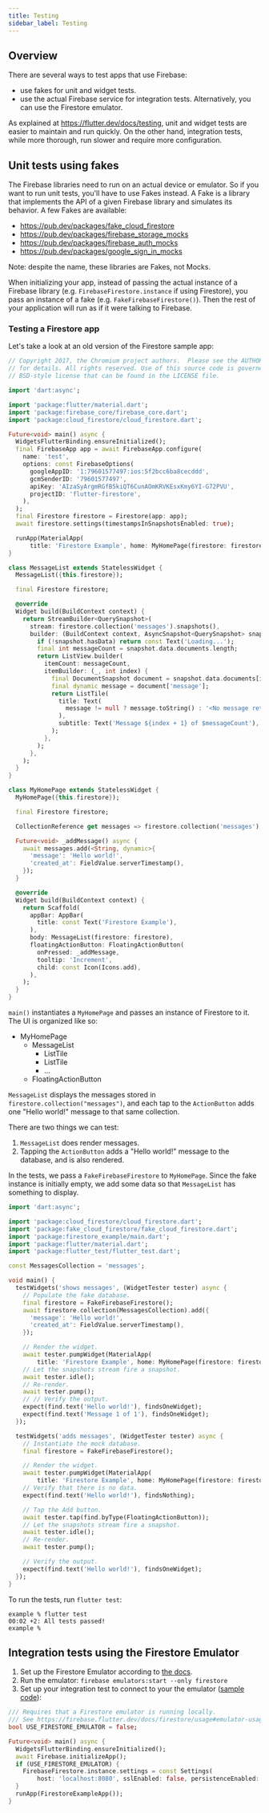 ```yaml
---
title: Testing
sidebar_label: Testing
---
```


## Overview

There are several ways to test apps that use Firebase:

- use fakes for unit and widget tests.
- use the actual Firebase service for integration tests. Alternatively, you can use the Firestore emulator.

As explained at https://flutter.dev/docs/testing, unit and widget tests are easier to maintain and run quickly. On the other hand, integration tests, while more thorough, run slower and require more configuration.

## Unit tests using fakes

The Firebase libraries need to run on an actual device or emulator. So if you want to run unit tests, you'll have to use Fakes instead. A Fake is a library that implements the API of a given Firebase library and simulates its behavior. A few Fakes are available:

- https://pub.dev/packages/fake_cloud_firestore
- https://pub.dev/packages/firebase_storage_mocks
- https://pub.dev/packages/firebase_auth_mocks
- https://pub.dev/packages/google_sign_in_mocks

Note: despite the name, these libraries are Fakes, not Mocks.

When initializing your app, instead of passing the actual instance of a Firebase library (e.g. `FirebaseFirestore.instance` if using Firestore), you pass an instance of a fake (e.g. `FakeFirebaseFirestore()`). Then the rest of your application will run as if it were talking to Firebase.

### Testing a Firestore app

Let's take a look at an old version of the Firestore sample app:

```dart
// Copyright 2017, the Chromium project authors.  Please see the AUTHORS file
// for details. All rights reserved. Use of this source code is governed by a
// BSD-style license that can be found in the LICENSE file.

import 'dart:async';

import 'package:flutter/material.dart';
import 'package:firebase_core/firebase_core.dart';
import 'package:cloud_firestore/cloud_firestore.dart';

Future<void> main() async {
  WidgetsFlutterBinding.ensureInitialized();
  final FirebaseApp app = await FirebaseApp.configure(
    name: 'test',
    options: const FirebaseOptions(
      googleAppID: '1:79601577497:ios:5f2bcc6ba8cecddd',
      gcmSenderID: '79601577497',
      apiKey: 'AIzaSyArgmRGfB5kiQT6CunAOmKRVKEsxKmy6YI-G72PVU',
      projectID: 'flutter-firestore',
    ),
  );
  final Firestore firestore = Firestore(app: app);
  await firestore.settings(timestampsInSnapshotsEnabled: true);

  runApp(MaterialApp(
      title: 'Firestore Example', home: MyHomePage(firestore: firestore)));
}

class MessageList extends StatelessWidget {
  MessageList({this.firestore});

  final Firestore firestore;

  @override
  Widget build(BuildContext context) {
    return StreamBuilder<QuerySnapshot>(
      stream: firestore.collection('messages').snapshots(),
      builder: (BuildContext context, AsyncSnapshot<QuerySnapshot> snapshot) {
        if (!snapshot.hasData) return const Text('Loading...');
        final int messageCount = snapshot.data.documents.length;
        return ListView.builder(
          itemCount: messageCount,
          itemBuilder: (_, int index) {
            final DocumentSnapshot document = snapshot.data.documents[index];
            final dynamic message = document['message'];
            return ListTile(
              title: Text(
                message != null ? message.toString() : '<No message retrieved>',
              ),
              subtitle: Text('Message ${index + 1} of $messageCount'),
            );
          },
        );
      },
    );
  }
}

class MyHomePage extends StatelessWidget {
  MyHomePage({this.firestore});

  final Firestore firestore;

  CollectionReference get messages => firestore.collection('messages');

  Future<void> _addMessage() async {
    await messages.add(<String, dynamic>{
      'message': 'Hello world!',
      'created_at': FieldValue.serverTimestamp(),
    });
  }

  @override
  Widget build(BuildContext context) {
    return Scaffold(
      appBar: AppBar(
        title: const Text('Firestore Example'),
      ),
      body: MessageList(firestore: firestore),
      floatingActionButton: FloatingActionButton(
        onPressed: _addMessage,
        tooltip: 'Increment',
        child: const Icon(Icons.add),
      ),
    );
  }
}
```

`main()` instantiates a `MyHomePage` and passes an instance of Firestore to it. The UI is organized like so:

* MyHomePage
  * MessageList
    * ListTile
    * ListTile
    *  ...
  * FloatingActionButton

`MessageList` displays the messages stored in `firestore.collection("messages")`, and each tap to the `ActionButton` adds one "Hello world!" message to that same collection.

There are two things we can test:

1. `MessageList` does render messages.
1. Tapping the `ActionButton` adds a "Hello world!" message to the database, and is also rendered.

In the tests, we pass a `FakeFirebaseFirestore` to `MyHomePage`. Since the fake instance is initially empty, we add some data so that `MessageList` has something to display.

```dart
import 'dart:async';

import 'package:cloud_firestore/cloud_firestore.dart';
import 'package:fake_cloud_firestore/fake_cloud_firestore.dart';
import 'package:firestore_example/main.dart';
import 'package:flutter/material.dart';
import 'package:flutter_test/flutter_test.dart';

const MessagesCollection = 'messages';

void main() {
  testWidgets('shows messages', (WidgetTester tester) async {
    // Populate the fake database.
    final firestore = FakeFirebaseFirestore();
    await firestore.collection(MessagesCollection).add({
      'message': 'Hello world!',
      'created_at': FieldValue.serverTimestamp(),
    });

    // Render the widget.
    await tester.pumpWidget(MaterialApp(
        title: 'Firestore Example', home: MyHomePage(firestore: firestore)));
    // Let the snapshots stream fire a snapshot.
    await tester.idle();
    // Re-render.
    await tester.pump();
    // // Verify the output.
    expect(find.text('Hello world!'), findsOneWidget);
    expect(find.text('Message 1 of 1'), findsOneWidget);
  });

  testWidgets('adds messages', (WidgetTester tester) async {
    // Instantiate the mock database.
    final firestore = FakeFirebaseFirestore();

    // Render the widget.
    await tester.pumpWidget(MaterialApp(
        title: 'Firestore Example', home: MyHomePage(firestore: firestore)));
    // Verify that there is no data.
    expect(find.text('Hello world!'), findsNothing);

    // Tap the Add button.
    await tester.tap(find.byType(FloatingActionButton));
    // Let the snapshots stream fire a snapshot.
    await tester.idle();
    // Re-render.
    await tester.pump();

    // Verify the output.
    expect(find.text('Hello world!'), findsOneWidget);
  });
}
```

To run the tests, run `flutter test`:

```
example % flutter test 
00:02 +2: All tests passed!                                                                                                    
example % 
```

## Integration tests using the Firestore Emulator

1. Set up the Firestore Emulator according to [the docs](https://firebase.google.com/docs/rules/emulator-setup).
1. Run the emulator: `firebase emulators:start --only firestore`
1. Set up your integration test to connect to your the emulator ([sample code](https://github.com/FirebaseExtended/flutterfire/blob/f8831a3e2728a471e49c1e60e79efa02827f6909/packages/cloud_firestore/cloud_firestore/example/lib/main.dart#L19)):

```dart
/// Requires that a Firestore emulator is running locally.
/// See https://firebase.flutter.dev/docs/firestore/usage#emulator-usage
bool USE_FIRESTORE_EMULATOR = false;

Future<void> main() async {
  WidgetsFlutterBinding.ensureInitialized();
  await Firebase.initializeApp();
  if (USE_FIRESTORE_EMULATOR) {
    FirebaseFirestore.instance.settings = const Settings(
        host: 'localhost:8080', sslEnabled: false, persistenceEnabled: false);
  }
  runApp(FirestoreExampleApp());
}
```
